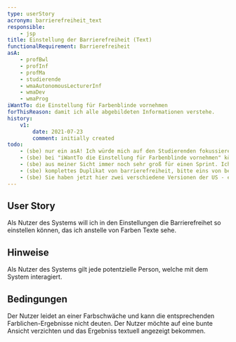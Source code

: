 ```yaml
---
type: userStory
acronym: barrierefreiheit_text
responsible:
    - jsp
title: Einstellung der Barrierefreiheit (Text)
functionalRequirement: Barrierefreiheit
asA: 
    - profBwl
    - profInf
    - profMa
    - studierende
    - wmaAutonomousLecturerInf
    - wmaDev
    - wmaProg
iWantTo: die Einstellung für Farbenblinde vornehmen
forThisReason: damit ich alle abgebildeten Informationen verstehe.
history:
    v1:
        date: 2021-07-23
        comment: initially created
todo:
    - (sbe) nur ein asA! Ich würde mich auf den Studierenden fokussieren und ggfs. andere Nutzer in den Hinweisen nennen. 
    - (sbe) bei "iWantTo die Einstellung für Farbenblinde vornehmen" könnte man ergänzen "falls ich eine Farb-Sehbehinderung habe"
    - (sbe) aus meiner Sicht immer noch sehr groß für einen Sprint. Ich würde mit einem Detail starten, also z.B. "rot/grün-Darstellung der Tests auf ein entsprechendes Symbol umschalten"
    - (sbe) komplettes Duplikat von barrierefreiheit, bitte eins von beiden löschen
    - (sbe) Sie haben jetzt hier zwei verschiedene Versionen der US - einmal die oben durch das Front Matter definierte (asA ... iWantTo ... forThisReason), und unten nochmal als Text. Bitte nutzen Sie *nur* das Front Matter.
---
```


## User Story
Als Nutzer des Systems will ich in den Einstellungen die Barrierefreihet so einstellen können, das ich anstelle von Farben Texte sehe.

## Hinweise
Als Nutzer des Systems gilt jede potentzielle Person, welche mit dem System interagiert.

## Bedingungen
Der Nutzer leidet an einer Farbschwäche und kann die entsprechenden Farblichen-Ergebnisse nicht deuten.
Der Nutzer möchte auf eine bunte Ansicht verzichten und das Ergebniss textuell angezeigt bekommen.
